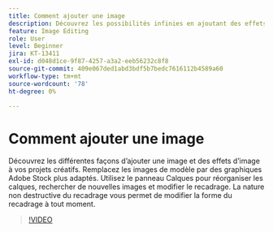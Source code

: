 ```yaml
---
title: Comment ajouter une image
description: Découvrez les possibilités infinies en ajoutant des effets et des réglages d’image
feature: Image Editing
role: User
level: Beginner
jira: KT-13411
exl-id: d048d1ce-9f87-4257-a3a2-eeb56232c8f8
source-git-commit: 409e067ded1abd3bdf5b7bedc7616112b4589a60
workflow-type: tm+mt
source-wordcount: '78'
ht-degree: 0%

---
```


# Comment ajouter une image

Découvrez les différentes façons d’ajouter une image et des effets d’image à vos projets créatifs. Remplacez les images de modèle par des graphiques Adobe Stock plus adaptés. Utilisez le panneau Calques pour réorganiser les calques, rechercher de nouvelles images et modifier le recadrage. La nature non destructive du recadrage vous permet de modifier la forme du recadrage à tout moment.

>[!VIDEO](https://video.tv.adobe.com/v/3420226?quality=12&learn=on&hidetitle=true)
